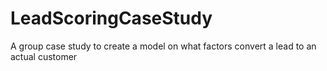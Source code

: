 # LeadScoringCaseStudy

A group case study to create a model on what factors convert a lead to an actual customer
